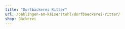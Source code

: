 ```yaml
---
title: "Dorfbäckerei Ritter"
url: /bahlingen-am-kaiserstuhl/dorfbaeckerei-ritter/
shop: Bäckerei
---
```

